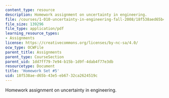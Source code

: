 ```yaml
---
content_type: resource
description: Homework assignment on uncertainty in engineering.
file: /courses/1-010-uncertainty-in-engineering-fall-2008/18f538aed65b43e5eb6732ca2624519c_homework_05.pdf
file_size: 139296
file_type: application/pdf
learning_resource_types:
- Assignments
license: https://creativecommons.org/licenses/by-nc-sa/4.0/
ocw_type: OCWFile
parent_title: Assignments
parent_type: CourseSection
parent_uid: 1dd7ff79-7e94-b15b-1d9f-4dab4f77e3db
resourcetype: Document
title: 'Homework Set #5'
uid: 18f538ae-d65b-43e5-eb67-32ca2624519c
---
```

Homework assignment on uncertainty in engineering.